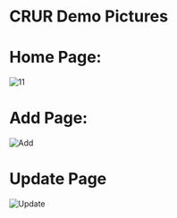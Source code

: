 </t><h1>CRUR Demo Pictures</h1>
<h1>Home Page:</h1>

![11](https://github.com/thofazzolhossen/CRUD_App/assets/69817824/56bd18e1-f87b-4a6b-aeb8-c0568f852a9a)

<h1>Add Page:</h1>

![Add](https://github.com/thofazzolhossen/CRUD_App/assets/69817824/33246e45-8c58-4d70-bc0d-7e1ea9033829)

<h1>Update Page</h1>

![Update](https://github.com/thofazzolhossen/CRUD_App/assets/69817824/16c673ed-7a44-42a6-a8f5-554f283388f7)

